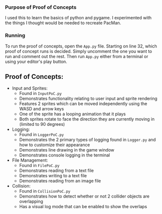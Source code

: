 ### Purpose of Proof of Concepts

I used this to learn the basics of python and pygame. I experimented with the things I thought would be needed to recreate PacMan.

### Running

To run the proof of concepts, open the `App.py` file. Starting on line 32, which proof of concept runs is decided. Simply uncomment the one you want to run and comment out the rest. Then run `App.py` either from a terminal or using your editor's play button.

## Proof of Concepts:
- Input and Sprites:
	- Found in `InputPoC.py`
	- Demonstrates functionality relating to user input and sprite rendering
	- Features 2 sprites which can be moved independently using the WASD and arrow keys
	- One of the sprite has a looping animation that it plays
	- Both sprites rotate to face the direction they are currently moving in (limited to 90 degrees)
- Logging:
	- Found in `LoggerPoC.py`
	- Demonstrates the 2 primary types of logging found in `Logger.py` and how to customize their appearance
	- Demonstrates line drawing in the game window
	- Demonstrates console logging in the terminal
- File Management:
	- Found in `FilePoC.py`
	- Demonstrates reading from a text file
	- Demonstrates writing to a text file
	- Demonstrates reading from an image file
- Collision:
	- Found in `CollisionPoC.py`
	- Demonstrates how to detect whether or not 2 collider objects are overlapping
	- Has a visual log mode that can be enabled to show the overlaps

